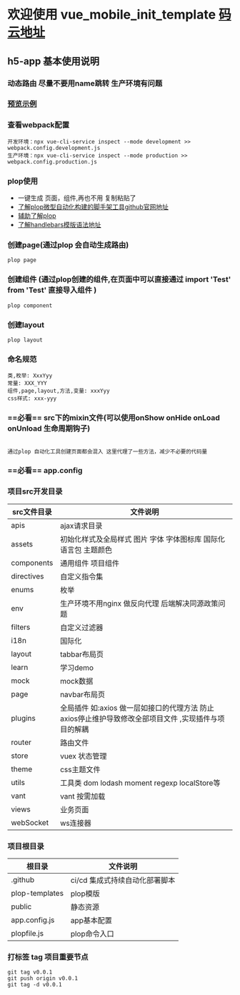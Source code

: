 # 欢迎使用  vue_mobile_init_template [码云地址](https://gitee.com/htwoO-cq/vue_mobile_init_template) 

## h5-app 基本使用说明

### 动态路由 尽量不要用name跳转 生产环境有问题

### [预览示例](http://121.196.173.85)

### 查看webpack配置
```
开发环境：npx vue-cli-service inspect --mode development >> webpack.config.development.js
生产环境：npx vue-cli-service inspect --mode production >> webpack.config.production.js
```

### plop使用

-  一键生成 页面，组件,再也不用 复制粘贴了
- [了解plop微型自动化构建的脚手架工具github官网地址](https://github.com/plopjs/plop)
- [辅助了解plop](https://blog.csdn.net/hjb2722404/article/details/110957386)
- [了解handlebars模版语法地址](https://handlebarsjs.com/zh/guide/)

### 创建page(通过plop 会自动生成路由)
```
plop page
```

### 创建组件 (通过plop创建的组件,在页面中可以直接通过 import 'Test' from 'Test' 直接导入组件 )

```
plop component
```

### 创建layout

```
plop layout
```


### 命名规范

```
类,枚举: XxxYyy
常量: XXX_YYY
组件,page,layout,方法,变量: xxxYyy
css样式: xxx-yyy
```

### ==必看== src下的mixin文件(可以使用onShow onHide onLoad onUnload 生命周期钩子)  

```

通过plop 自动化工具创建页面都会混入 这里代理了一些方法，减少不必要的代码量
```

### ==必看== app.config


### 项目src开发目录

| src文件目录|文件说明|
|-|-|
| apis          | ajax请求目录                                         | 
| assets        | 初始化样式及全局样式  图片 字体 字体图标库  国际化语言包  主题颜色 | 
| components    | 通用组件 项目组件                                      | 
| directives    | 自定义指令集                                           |
| enums         | 枚举                                                 |
| env           | 生产环境不用nginx 做反向代理 后端解决同源政策问题       | 
| filters       | 自定义过滤器                                          | 
| i18n          | 国际化                                              | 
| layout        | tabbar布局页                                           |
| learn         | 学习demo                                         |
| mock          | mock数据                                             |
| page          | navbar布局页                                        |
| plugins       | 全局插件 如:axios 做一层如接口的代理方法 防止axios停止维护导致修改全部项目文件 ,实现插件与项目的解耦| 
| router        | 路由文件                                              | 
| store         | vuex 状态管理                                           | 
| theme         | css主题文件                                              | 
| utils         | 工具类 dom lodash moment regexp localStore等      | 
| vant          | vant 按需加载                                      | 
| views         | 业务页面                                              | 
| webSocket     | ws连接器                                          | 


### 项目根目录
| 根目录 |文件说明|
|-|-|
| .github     | ci/cd 集成式持续自动化部署脚本                                         | 
| plop-templates     | plop模版                                         | 
| public             | 静态资源                                         | 
| app.config.js      | app基本配置                                         | 
| plopfile.js        | plop命令入口 | 


### 打标签 tag 项目重要节点


```
git tag v0.0.1
git push origin v0.0.1
git tag -d v0.0.1
```




